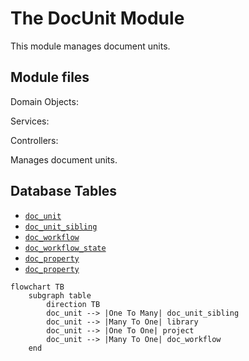 # The DocUnit Module

This module manages document units.

## Module files

Domain Objects:

Services:

Controllers:

Manages document units.

## Database Tables
- [`doc_unit`](../db.md#doc_unit)
- [`doc_unit_sibling`](../db.md#doc_unit_sibling)
- [`doc_workflow`](../db.md#doc_workflow) 
- [`doc_workflow_state`](../db.md#doc_workflow_state) 
- [`doc_property`](../db.md#doc_property)
- [`doc_property`](../db.md#doc_property_type)

```mermaid
flowchart TB
    subgraph table
        direction TB
        doc_unit --> |One To Many| doc_unit_sibling
        doc_unit --> |Many To One| library
        doc_unit --> |One To One| project
        doc_unit --> |Many To One| doc_workflow
    end
```

